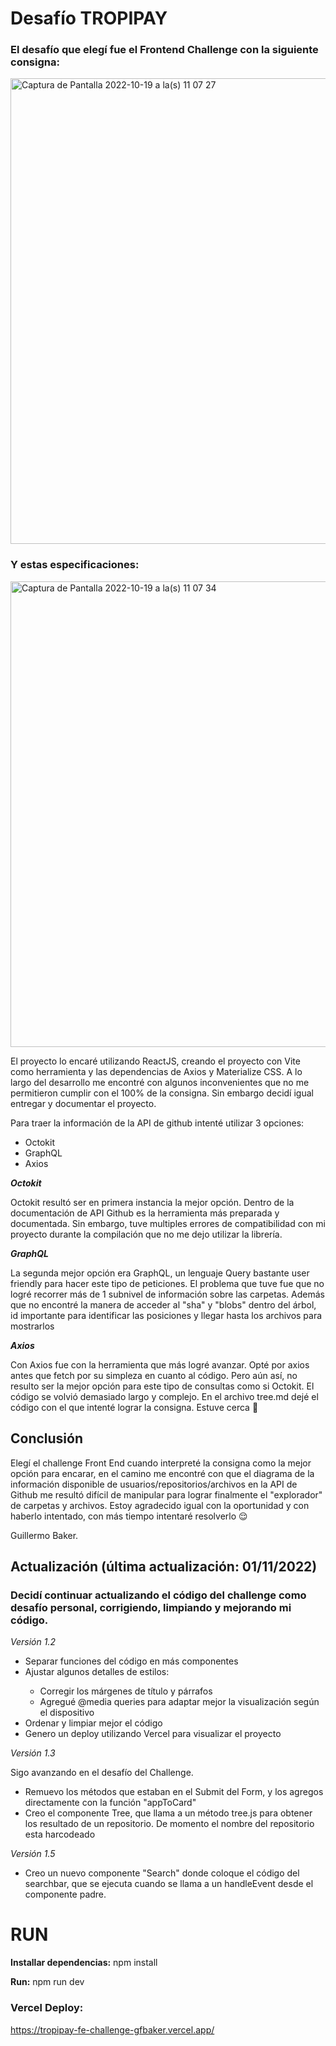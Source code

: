 # Desafío TROPIPAY

### El desafío que elegí fue el Frontend Challenge con la siguiente consigna:

<img width="745" alt="Captura de Pantalla 2022-10-19 a la(s) 11 07 27" src="https://user-images.githubusercontent.com/90215734/196714515-654373e4-8dfb-4c73-8407-24d2b5653345.png">

### Y estas especificaciones:

<img width="745" alt="Captura de Pantalla 2022-10-19 a la(s) 11 07 34" src="https://user-images.githubusercontent.com/90215734/196714613-38086aea-a47e-4010-a732-cf92746b917a.png">

El proyecto lo encaré utilizando ReactJS, creando el proyecto con Vite como herramienta y las dependencias de Axios y Materialize CSS.
A lo largo del desarrollo me encontré con algunos inconvenientes que no me permitieron cumplir con el 100% de la consigna. Sin embargo decidí igual entregar y documentar el proyecto.

Para traer la información de la API de github intenté utilizar 3 opciones:
<ul> 
<li>Octokit</li>
<li>GraphQL</li>
<li>Axios</li>
</ul>

**_Octokit_**

Octokit resultó ser en primera instancia la mejor opción. Dentro de la documentación de API Github es la herramienta más preparada y documentada. Sin embargo, tuve multiples errores de compatibilidad con mi proyecto durante la compilación que no me dejo utilizar la librería.

**_GraphQL_**

La segunda mejor opción era GraphQL, un lenguaje Query bastante user friendly para hacer este tipo de peticiones. El problema que tuve fue que no logré recorrer más de 1 subnivel de información sobre las carpetas. Además que no encontré la manera de acceder al "sha" y "blobs"  dentro del árbol, id importante para identificar las posiciones y llegar hasta los archivos para mostrarlos

**_Axios_**

Con Axios fue con la herramienta que más logré avanzar. Opté por axios antes que fetch por su simpleza en cuanto al código. Pero aún así, no resulto ser la mejor opción para este tipo de consultas como si Octokit. El código se volvió demasiado largo y complejo. En el archivo tree.md dejé el código con el que intenté lograr la consigna. Estuve cerca 🧐

## Conclusión

Elegí el challenge Front End cuando interpreté la consigna como la mejor opción para encarar, en el camino me encontré con que el diagrama de la información disponible de usuarios/repositorios/archivos en la API de Github me resultó difícil de manipular para lograr finalmente el "explorador" de carpetas y archivos. Estoy agradecido igual con la oportunidad y con haberlo intentado, con más tiempo intentaré resolverlo 😌

Guillermo Baker.

## Actualización (última actualización: 01/11/2022)

### Decidí continuar actualizando el código del challenge como desafío personal, corrigiendo, limpiando y mejorando mi código.

<i>Versión 1.2</i>

<ul>
  <li>Separar funciones del código en más componentes</li>
  <li>Ajustar algunos detalles de estilos: </li>
      <ul style="list-style-type: circle">
        <li>Corregir los márgenes de título y párrafos</li>
        <li>Agregué @media queries para adaptar mejor la visualización según el dispositivo</li>
  </ul>
  <li>Ordenar y limpiar mejor el código </li>
  <li>Genero un deploy utilizando Vercel para visualizar el proyecto </li>
</ul>

<i>Versión 1.3</i>

Sigo avanzando en el desafío del Challenge. 

<ul>
  <li>Remuevo los métodos que estaban en el Submit del Form, y los agregos directamente con la función "appToCard"</li>
  <li>Creo el componente Tree, que llama a un método tree.js para obtener los resultado de un repositorio. De momento el nombre del repositorio esta harcodeado</li>
</ul>

<i>Versión 1.5</i>
<ul>
  <li>Creo un nuevo componente "Search" donde coloque el código del searchbar, que se ejecuta cuando se llama a un handleEvent desde el componente padre.</li>
</ul>

# RUN

<b>Installar dependencias:</b>
npm install

<b>Run:</b>
npm run dev

### Vercel Deploy:

https://tropipay-fe-challenge-gfbaker.vercel.app/
